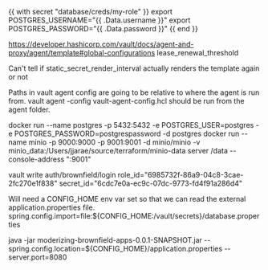 {{ with secret "database/creds/my-role" }}
export POSTGRES_USERNAME="{{ .Data.username }}"
export POSTGRES_PASSWORD="{{ .Data.password }}"
{{ end }}



https://developer.hashicorp.com/vault/docs/agent-and-proxy/agent/template#global-configurations
lease_renewal_threshold

Can't tell if static_secret_render_interval actually renders the template again or not


Paths in vault agent config are going to be relative to where the agent is run from.
vault agent -config vault-agent-config.hcl should be run from the agent folder.


docker run --name postgres -p 5432:5432 -e POSTGRES_USER=postgres -e POSTGRES_PASSWORD=postgrespassword -d postgres
docker run --name minio -p 9000:9000 -p 9001:9001 -d minio/minio -v minio_data:/Users/jjarae/source/terraform/minio-data server /data --console-address ":9001"

vault write auth/brownfield/login role_id="6985732f-86a9-04c8-3cae-2fc270e1f838" secret_id="6cdc7e0a-ec9c-07dc-9773-fd4f91a286d4"

Will need a CONFIG_HOME env var set so that we can read the external application.properties file.
spring.config.import=file:${CONFIG_HOME:/vault/secrets}/database.properties

java -jar moderizing-brownfield-apps-0.0.1-SNAPSHOT.jar --spring.config.location=${CONFIG_HOME}/application.properties --server.port=8080